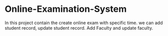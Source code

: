 # Online-Examination-System
  
 In this project contain the create online exam with specific time.
 we can add student record, update student record.
 Add Faculty and update faculty.
